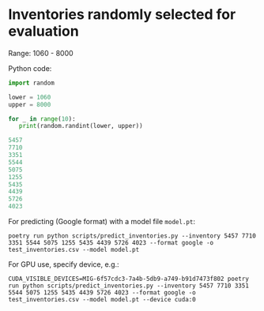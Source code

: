 # Inventories randomly selected for evaluation

Range: 1060 - 8000

Python code:

```python
import random

lower = 1060
upper = 8000

for _ in range(10):
   print(random.randint(lower, upper))

5457
7710
3351
5544
5075
1255
5435
4439
5726
4023
```

For predicting (Google format) with a model file `model.pt`:

```console
poetry run python scripts/predict_inventories.py --inventory 5457 7710 3351 5544 5075 1255 5435 4439 5726 4023 --format google -o test_inventories.csv --model model.pt
```

For GPU use, specify device, e.g.:

```console
CUDA_VISIBLE_DEVICES=MIG-6f57cdc3-7a4b-5db9-a749-b91d7473f802 poetry run python scripts/predict_inventories.py --inventory 5457 7710 3351 5544 5075 1255 5435 4439 5726 4023 --format google -o test_inventories.csv --model model.pt --device cuda:0
````
